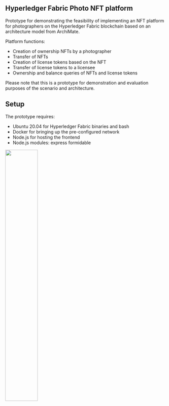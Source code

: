 ## Hyperledger Fabric Photo NFT platform

Prototype for demonstrating the feasibility of implementing an NFT platform for photographers on the Hyperledger Fabric blockchain based on an architecture model from ArchiMate.

Platform functions:
- Creation of ownership NFTs by a photographer
- Transfer of NFTs
- Creation of license tokens based on the NFT
- Transfer of license tokens to a licensee
- Ownership and balance queries of NFTs and license tokens

Please note that this is a prototype for demonstration and evaluation purposes of the scenario and architecture.

## Setup

The prototype requires:

- Ubuntu 20.04 for Hyperledger Fabric binaries and bash
- Docker for bringing up the pre-configured network
- Node.js for hosting the frontend 
- Node.js modules: express formidable


<img src="https://raw.githubusercontent.com/fhaer/photo-nft/main/setup-photo-nft.gif" width="45%" height="45%" />

